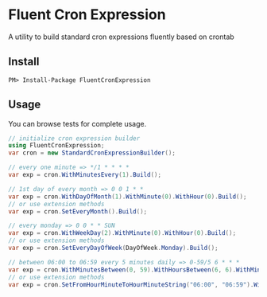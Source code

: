 # Fluent Cron Expression
A utility to build standard cron expressions fluently based on crontab

## Install
```
PM> Install-Package FluentCronExpression
```

## Usage
You can browse tests for complete usage.

```csharp
// initialize cron expression builder
using FluentCronExpression;
var cron = new StandardCronExpressionBuilder();

// every one minute => */1 * * * *
var exp = cron.WithMinutesEvery(1).Build();

// 1st day of every month => 0 0 1 * *
var exp = cron.WithDayOfMonth(1).WithMinute(0).WithHour(0).Build();
// or use extension methods
var exp = cron.SetEveryMonth().Build();

// every monday => 0 0 * * SUN
var exp = cron.WithWeekDay(2).WithMinute(0).WithHour(0).Build();
// or use extension methods
var exp = cron.SetEveryDayOfWeek(DayOfWeek.Monday).Build();

// between 06:00 to 06:59 every 5 minutes daily => 0-59/5 6 * * *
var exp = cron.WithMinutesBetween(0, 59).WithHoursBetween(6, 6).WithMinutesEvery(5).Build();
// or use extension methods
var exp = cron.SetFromHourMinuteToHourMinuteString("06:00", "06:59").WithMinutesEvery(5).Build();
```